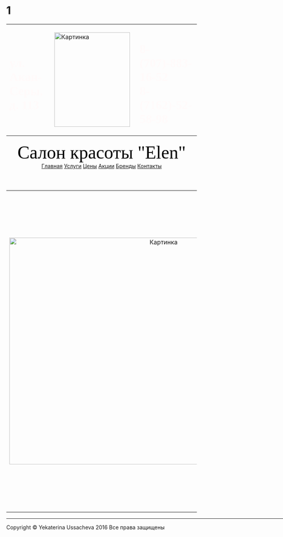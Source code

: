 # 1
<!DOCTYPE html>
<html>
	<head>
	<meta charset="utf-8">
	<title>Салон красоты «Элен»</title>
<link rel=stylesheet type="text/css" href="style.css">
</head>
<body background="background1.jpg">
<center><table>
<tr>
	<td width="1000" ><font color="#FFFAFA" face="Times New Roman"><h1>ул. Акан-Серы, д. 113</font></h1>
	<td width="780"><img src="elen.png" width="200" height="250"alt="Картинка"  />
	<td width="420"><font color="#FFFAFA" face="Times New Roman"><h1>8-(707)-883-16-52<br>
8-(7162)-52-58-98</font></h1>
</tr>
</table></center>
<center> <font size="16" color="0000000" face="Times New Roman"> Салон красоты "Elen" </font></center>
<center>
<header> 
	<a href="ind1.html" title="Главная">Главная</a>
	<a href="ind2.html" title="Услуги">Услуги</a>
	<a href="ind3.html" title="Цены">Цены</a>
	<a href="ind4.html" title="Акции">Акции</a>
	<a href="ind5.html" title="Бренды">Бренды</a>
	<a href="ind7.html" title="Контакты">Контакты</a>
</header>
</center>

<table>
<tr>
	<td>
		<center><img src="img1.jpg" height="600" width="800" alt="Картинка" class="float-right" /></center>
		<td><p>Здравствуйте! Мы рады приветствовать Вас на сайте салона красоты «Элен»! Мы предлагаем Вам только самые качественные и доступные услуги для Вашей красоты!</p>
		<p>Наш салон функционирует с 2001 года  по настоящее время. За этот период времени мы обрели доверие более 10 000 клиентов! наш салон предоставляет косметологические, парикмахерские услуги, лечебную косметологию, аппаратную косметологию, коррекцию фигуры, эстетические услуги. </p>
		<p>Если Вы хотите преобразиться, побаловать себя или своих близких, провести время с пользой и удовольствием, то мы с радостью ждем Вас в нашем салоне!.</p>
	
</tr>
</table>
<hr  size=2 width=1300 noshade color=000000>
Copyright © Yekaterina Ussacheva 2016 Все права защищены
</body>
</html>
